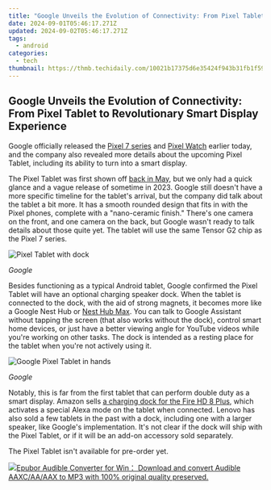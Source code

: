 ```yaml
---
title: "Google Unveils the Evolution of Connectivity: From Pixel Tablet to Revolutionary Smart Display Experience"
date: 2024-09-01T05:46:17.271Z
updated: 2024-09-02T05:46:17.271Z
tags:
  - android
categories:
  - tech
thumbnail: https://thmb.techidaily.com/10021b17375d6e35424f943b31fb1f59b98c4b332e933017960911271c0d2245.jpg
---
```


## Google Unveils the Evolution of Connectivity: From Pixel Tablet to Revolutionary Smart Display Experience

Google officially released the [Pixel 7 series](https://ios-pokemon-go.techidaily.com/in-2024-why-cant-i-install-the-ipogo-on-apple-iphone-se-drfone-by-drfone-virtual-ios/) and [Pixel Watch](https://fox-friendly.techidaily.com/2024-approved-mastery-in-making-sense-top-6-persuasive-video-types/) earlier today, and the company also revealed more details about the upcoming Pixel Tablet, including its ability to turn into a smart display.

 The Pixel Tablet was first shown off [back in May](https://instagram-video-recordings.techidaily.com/updated-2024-approved-insta-gurus-guide-the-essential-hashtags-you-need-today/), but we only had a quick glance and a vague release of sometime in 2023\. Google still doesn't have a more specific timeline for the tablet's arrival, but the company did talk about the tablet a bit more. It has a smooth rounded design that fits in with the Pixel phones, complete with a "nano-ceramic finish." There's one camera on the front, and one camera on the back, but Google wasn't ready to talk details about those quite yet. The tablet will use the same Tensor G2 chip as the Pixel 7 series.

![Pixel Tablet with dock](https://static1.howtogeekimages.com/wordpress/wp-content/uploads/2022/10/screenshot-10-06-2022-110051.jpg) 

_Google_

 Besides functioning as a typical Android tablet, Google confirmed the Pixel Tablet will have an optional charging speaker dock. When the tablet is connected to the dock, with the aid of strong magnets, it becomes more like a Google Nest Hub or [Nest Hub Max](https://www.reviewgeek.com/26226/the-nest-hub-max-best-smart-display-for-your-kitchen-or-living-room/). You can talk to Google Assistant without tapping the screen (that also works without the dock), control smart home devices, or just have a better viewing angle for YouTube videos while you're working on other tasks. The dock is intended as a resting place for the tablet when you're not actively using it.

![Google Pixel Tablet in hands](https://static1.howtogeekimages.com/wordpress/wp-content/uploads/2022/10/screenshot-10-06-2022-105959.jpg) 

_Google_

 Notably, this is far from the first tablet that can perform double duty as a smart display. Amazon sells [a charging dock for the Fire HD 8 Plus](https://www.amazon.com/Made-Amazon-Wireless-Charging-compatible/dp/B085RVS6FV?tag=hotoge-20&ascsubtag=UUhtgUeUpU204118&asc%5Frefurl=https%3A%2F%2Fwww.howtogeek.com%2F838645%2Fgoogles-pixel-tablet-will-turn-into-a-smart-display%2F&asc%5Fcampaign=Short-Term), which activates a special Alexa mode on the tablet when connected. Lenovo has also sold a few tablets in the past with a dock, including one with a larger speaker, like Google's implementation. It's not clear if the dock will ship with the Pixel Tablet, or if it will be an add-on accessory sold separately.

 The Pixel Tablet isn't available for pre-order yet.

<ins class="adsbygoogle"
     style="display:block"
     data-ad-format="autorelaxed"
     data-ad-client="ca-pub-7571918770474297"
     data-ad-slot="1223367746"></ins>



<ins class="adsbygoogle"
     style="display:block"
     data-ad-client="ca-pub-7571918770474297"
     data-ad-slot="8358498916"
     data-ad-format="auto"
     data-full-width-responsive="true"></ins>



<!-- affiliate ads begin -->
<a href="https://secure.2checkout.com/order/checkout.php?PRODS=4708689&QTY=1&AFFILIATE=108875&CART=1"><img src="https://www.epubor.com/images/uppic/audible-converter-interface.png" border="0">Epubor Audible Converter for Win： Download and convert Audible AAXC/AA/AAX to MP3 with 100% original quality preserved.</a>
<!-- affiliate ads end -->